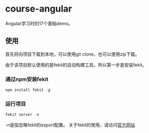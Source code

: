 # course-angular

Angular学习时的17个基础demo。

## 使用
首先将向项目下载到本地，可以使用git clone，也可以使用zip下载。

由于该项目默认使用的是fekit的自动构建工具，所以第一步是安装fekit。
### 通过npm安装fekit
```js
npm install fekit -g
```

### 运行项目
```js
fekit server -n
```
-n是指忽略fekit的export配置。
关于fekit的使用，请访问[官方网站](http://ued.qunar.com/fekit/)

